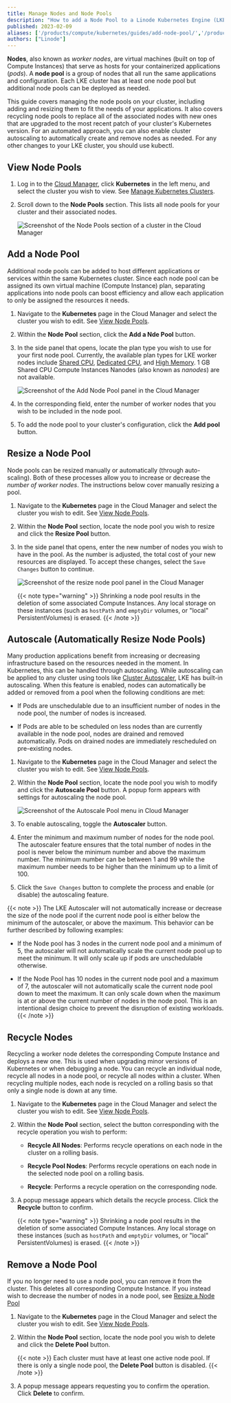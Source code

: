 ```yaml
---
title: Manage Nodes and Node Pools
description: "How to add a Node Pool to a Linode Kubernetes Engine (LKE) cluster."
published: 2023-02-09
aliases: ['/products/compute/kubernetes/guides/add-node-pool/','/products/compute/kubernetes/guides/edit-remove-node-pools/','/products/compute/kubernetes/guides/enable-cluster-autoscaling/']
authors: ["Linode"]
---
```


**Nodes**, also known as *worker nodes*, are virtual machines (built on top of Compute Instances) that serve as hosts for your containerized applications (*pods*). A **node pool** is a group of nodes that all run the same applications and configuration. Each LKE cluster has at least one node pool but additional node pools can be deployed as needed.

This guide covers managing the node pools on your cluster, including adding and resizing them to fit the needs of your applications. It also covers recycling node pools to replace all of the associated nodes with new ones that are upgraded to the most recent patch of your cluster's Kubernetes version. For an automated approach, you can also enable cluster autoscaling to automatically create and remove nodes as needed. For any other changes to your LKE cluster, you should use kubectl.

## View Node Pools

1. Log in to the [Cloud Manager](http://cloud.linode.com), click **Kubernetes** in the left menu, and select the cluster you wish to view. See [Manage Kubernetes Clusters](/docs/products/compute/kubernetes/guides/manage-clusters/).

1. Scroll down to the **Node Pools** section. This lists all node pools for your cluster and their associated nodes.

    ![Screenshot of the Node Pools section of a cluster in the Cloud Manager](view-node-pools.png)

## Add a Node Pool

Additional node pools can be added to host different applications or services within the same Kubernetes cluster. Since each node pool can be assigned its own virtual machine (Compute Instance) plan, separating applications into node pools can boost efficiency and allow each application to only be assigned the resources it needs.

1. Navigate to the **Kubernetes** page in the Cloud Manager and select the cluster you wish to edit. See [View Node Pools](#view-node-pools).

1. Within the **Node Pool** section, click the **Add a Nde Pool** button.

1. In the side panel that opens, locate the plan type you wish to use for your first node pool. Currently, the available plan types for LKE worker nodes include [Shared CPU](/docs/products/compute/compute-instances/plans/choosing-a-plan/#shared-cpu-instances), [Dedicated CPU](/docs/products/compute/compute-instances/plans/choosing-a-plan/#dedicated-cpu-instances), and [High Memory](/docs/products/compute/compute-instances/plans/choosing-a-plan/#high-memory-instances). 1 GB Shared CPU Compute Instances Nanodes (also known as *nanodes*) are not available.

    ![Screenshot of the Add Node Pool panel in the Cloud Manager](add-node-pool.png)

1. In the corresponding field, enter the number of worker nodes that you wish to be included in the node pool.

1. To add the node pool to your cluster's configuration, click the **Add pool** button.

## Resize a Node Pool

Node pools can be resized manually or automatically (through auto-scaling). Both of these processes allow you to increase or decrease the *number of worker nodes*. The instructions below cover manually resizing a pool.

1. Navigate to the **Kubernetes** page in the Cloud Manager and select the cluster you wish to edit. See [View Node Pools](#view-node-pools).

1. Within the **Node Pool** section, locate the node pool you wish to resize and click the **Resize Pool** button.

1. In the side panel that opens, enter the new number of nodes you wish to have in the pool. As the number is adjusted, the total cost of your new resources are displayed. To accept these changes, select the `Save Changes` button to continue.

    ![Screenshot of the resize node pool panel in the Cloud Manager](resize-node-pool.png)

    {{< note type="warning" >}}
    Shrinking a node pool results in the deletion of some associated Compute Instances. Any local storage on these instances (such as `hostPath` and `emptyDir` volumes, or "local" PersistentVolumes) is erased.
    {{< /note >}}

## Autoscale (Automatically Resize Node Pools)

Many production applications benefit from increasing or decreasing infrastructure based on the resources needed in the moment. In Kubernetes, this can be handled through autoscaling. While autoscaling can be applied to any cluster using tools like [Cluster Autoscaler](https://github.com/kubernetes/autoscaler/tree/master/cluster-autoscaler), LKE has built-in autoscaling. When this feature is enabled, nodes can automatically be added or removed from a pool when the following conditions are met:

- If Pods are unschedulable due to an insufficient number of nodes in the node pool, the number of nodes is increased.

- If Pods are able to be scheduled on less nodes than are currently available in the node pool, nodes are drained and removed automatically. Pods on drained nodes are immediately rescheduled on pre-existing nodes.

1. Navigate to the **Kubernetes** page in the Cloud Manager and select the cluster you wish to edit. See [View Node Pools](#view-node-pools).

1. Within the **Node Pool** section, locate the node pool you wish to modify and click the **Autoscale Pool** button. A popup form appears with settings for autoscaling the node pool.

    ![Screenshot of the Autoscale Pool menu in Cloud Manager](autoscale-node-pool.png)

1. To enable autoscaling, toggle the **Autoscaler** button.

1. Enter the minimum and maximum number of nodes for the node pool. The autoscaler feature ensures that the total number of nodes in the pool is never below the minimum number and above the maximum number. The minimum number can be between 1 and 99 while the maximum number needs to be higher than the minimum up to a limit of 100.

1. Click the `Save Changes` button to complete the process and enable (or disable) the autoscaling feature.

{{< note >}}
The LKE Autoscaler will not automatically increase or decrease the size of the node pool if the current node pool is either below the minimum of the autoscaler, or above the maximum. This behavior can be further described by following examples:

- If the Node pool has 3 nodes in the current node pool and a minimum of 5, the autoscaler will not automatically scale the current node pool up to meet the minimum. It will only scale up if pods are unschedulable otherwise.

- If the Node Pool has 10 nodes in the current node pool and a maximum of 7, the autoscaler will not automatically scale the current node pool down to meet the maximum. It can only scale down when the maximum is at or above the current number of nodes in the node pool. This is an intentional design choice to prevent the disruption of existing workloads.
{{< /note >}}

## Recycle Nodes

Recycling a worker node deletes the corresponding Compute Instance and deploys a new one. This is used when upgrading minor versions of Kubernetes or when debugging a node. You can recycle an individual node, recycle all nodes in a node pool, or recycle all nodes within a cluster. When recycling multiple nodes, each node is recycled on a rolling basis so that only a single node is down at any time.

1. Navigate to the **Kubernetes** page in the Cloud Manager and select the cluster you wish to edit. See [View Node Pools](#view-node-pools).

1. Within the **Node Pool** section, select the button corresponding with the recycle operation you wish to perform:

    - **Recycle All Nodes**: Performs recycle operations on each node in the cluster on a rolling basis.

    - **Recycle Pool Nodes**: Performs recycle operations on each node in the selected node pool on a rolling basis.

    - **Recycle**: Performs a recycle operation on the corresponding node.

1. A popup message appears which details the recycle process. Click the **Recycle** button to confirm.

    {{< note type="warning" >}}
    Shrinking a node pool results in the deletion of some associated Compute Instances. Any local storage on these instances (such as `hostPath` and `emptyDir` volumes, or "local" PersistentVolumes) is erased.
    {{< /note >}}

## Remove a Node Pool

If you no longer need to use a node pool, you can remove it from the cluster. This deletes all corresponding Compute Instance. If you instead wish to decrease the number of nodes in a node pool, see [Resize a Node Pool](#resize-a-node-pool)

1. Navigate to the **Kubernetes** page in the Cloud Manager and select the cluster you wish to edit. See [View Node Pools](#view-node-pools).

1. Within the **Node Pool** section, locate the node pool you wish to delete and click the **Delete Pool** button.

    {{< note >}}
    Each cluster must have at least one active node pool. If there is only a single node pool, the **Delete Pool** button is disabled.
    {{< /note >}}

1. A popup message appears requesting you to confirm the operation. Click **Delete** to confirm.